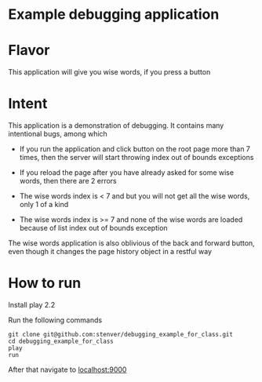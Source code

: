 Example debugging application
=====================================

# Flavor

This application will give you wise words, if you press a button

# Intent
This application is a demonstration of debugging. It contains many intentional bugs, among which

* If you run the application and click button on the root page more than 7 times, then the server will start throwing index out of bounds exceptions

* If you reload the page after you have already asked for some wise words, then there are 2 errors

 * The wise words index is < 7 and but you will not get all the wise words, only 1 of a kind

 * The wise words index is >= 7 and none of the wise words are loaded because of list index out of bounds exception

The wise words application is also oblivious of the back and forward button, even though it changes the page history object in a restful way

# How to run

Install play 2.2

Run the following commands
```
git clone git@github.com:stenver/debugging_example_for_class.git
cd debugging_example_for_class
play
run
```
After that navigate to [localhost:9000](http://localhost:9000)
